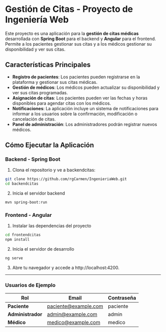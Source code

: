 # Gestión de Citas - Proyecto de Ingeniería Web

Este proyecto es una aplicación para la **gestión de citas médicas** desarrollada con **Spring Boot** para el backend y **Angular** para el frontend. Permite a los pacientes gestionar sus citas y a los médicos gestionar su disponibilidad y ver sus citas. 

## Características Principales

- **Registro de pacientes**: Los pacientes pueden registrarse en la plataforma y gestionar sus citas médicas.
- **Gestión de médicos**: Los médicos pueden actualizar su disponibilidad y ver sus citas programadas.
- **Asignación de citas**: Los pacientes pueden ver las fechas y horas disponibles para agendar citas con los médicos.
- **Notificaciones**: La aplicación incluye un sistema de notificaciones para informar a los usuarios sobre la confirmación, modificación o cancelación de citas.
- **Panel de administración**: Los administradores podrán registrar nuevos médicos.

## Cómo Ejecutar la Aplicación

### Backend - Spring Boot

1. Clona el repositorio y ve a backendcitas:
  ```bash
  git clone https://github.com/rgCarmen/IngenieriaWeb.git
  cd backendcitas
  ```
2. Inicia el servidor backend
  ```bash
  mvn spring-boot:run
  ```
### Frontend - Angular
1. Instalar las dependencias del proyecto
 ```bash
 cd frontendcitas
 npm install
 ```
2. Inicia el servidor de desarrollo
  ```bash
  ng serve
  ```
3. Abre tu navegador y accede a http://localhost:4200.

---
### Usuarios de Ejemplo
| **Rol**        | **Email**                 | **Contraseña**  |
|----------------|---------------------------|-----------------|
| **Paciente**   | paciente@example.com       | paciente        |
| **Administrador** | admin@example.com         | admin           |
| **Médico**     | medico@example.com         | medico          |
